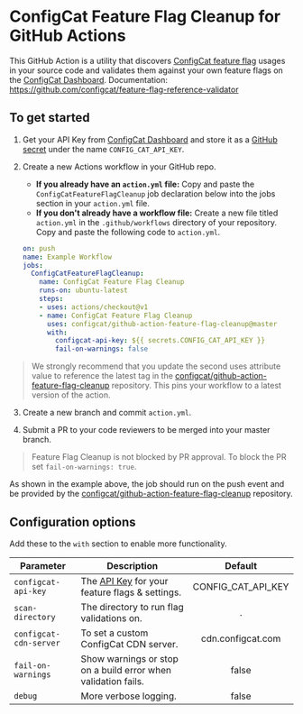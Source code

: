 # ConfigCat Feature Flag Cleanup for GitHub Actions

This GitHub Action is a utility that discovers [ConfigCat feature flag](https://configcat.com) usages in your source
code and validates them against your own feature flags on the [ConfigCat Dashboard](https://app.configcat.com).
Documentation: https://github.com/configcat/feature-flag-reference-validator

## To get started
1. Get your API Key from [ConfigCat Dashboard](https://app.configcat.com/connect) and store it as a [GitHub secret](https://help.github.com/en/actions/configuring-and-managing-workflows/creating-and-storing-encrypted-secrets) under the name `CONFIG_CAT_API_KEY`.

2. Create a new Actions workflow in your GitHub repo.

   - **If you already have an `action.yml` file:** Copy and paste the `ConfigCatFeatureFlagCleanup` job declaration below into the jobs section in your `action.yml` file.
   - **If you don't already have a workflow file:** Create a new file titled `action.yml` in the `.github/workflows` directory of your repository. Copy and paste the following code to `action.yml`.

   ```yaml
   on: push
   name: Example Workflow
   jobs:
     ConfigCatFeatureFlagCleanup:
       name: ConfigCat Feature Flag Cleanup
       runs-on: ubuntu-latest
       steps:
       - uses: actions/checkout@v1
       - name: ConfigCat Feature Flag Cleanup
         uses: configcat/github-action-feature-flag-cleanup@master
         with:
           configcat-api-key: ${{ secrets.CONFIG_CAT_API_KEY }}
           fail-on-warnings: false
   ```

  > We strongly recommend that you update the second uses attribute value to reference the latest tag in the [configcat/github-action-feature-flag-cleanup](https://github.com/configcat/github-action-feature-flag-cleanup) repository. This pins your workflow to a latest version of the action.

3. Create a new branch and commit `action.yml`.

4. Submit a PR to your code reviewers to be merged into your master branch.

  > Feature Flag Cleanup is not blocked by PR approval. To block the PR set `fail-on-warnings: true`.

  As shown in the example above, the job should run on the push event and be provided by the [configcat/github-action-feature-flag-cleanup](https://github.com/configcat/github-action-feature-flag-cleanup) repository.

## Configuration options

Add these to the `with` section to enable more functionality.

| Parameter              | Description                                                                         |      Default       |
| ---------------------- | ----------------------------------------------------------------------------------- | :----------------: |
| `configcat-api-key`    | The [API Key](https://app.configcat.com/connect) for your feature flags & settings. | CONFIG_CAT_API_KEY |
| `scan-directory`       | The directory to run flag validations on.                                           |         .          |
| `configcat-cdn-server` | To set a custom ConfigCat CDN server.                                               | cdn.configcat.com  |
| `fail-on-warnings`     | Show warnings or stop on a build error when validation fails.                       |       false        |
| `debug`                | More verbose logging.                                                               |       false        |
